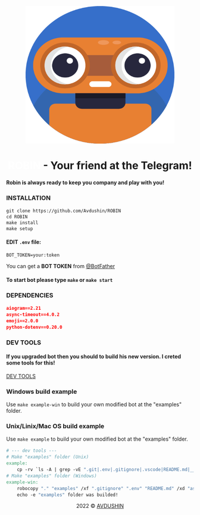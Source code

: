 <div align="center">
    <a href="https://t.me/robionisrobot" target="_blank">
        <img src="assets/img/Robinisribiot.png" 
        width="400px" 
        height="370px"/>
    </a>
</div>

<h1 align="center"><a href="https://t.me/robionisrobot" target="_blank" style="text-decoration: none;color: #FFFFFF">ROBIN</a> - Your friend at the Telegram!</h1>

#### Robin is always ready to keep you company and play with you!

### INSTALLATION

```
git clone https://github.com/Avdushin/ROBIN
cd ROBIN
make install
make setup
```
#### EDIT `.env` file:

```
BOT_TOKEN=your:token
```

You can get a **BOT TOKEN** from [@BotFather](https://t.me/BotFather)

#### To start bot please type `make` or `make start`

### DEPENDENCIES

``` json
aiogram==2.21
async-timeout==4.0.2
emoji==2.0.0
python-dotenv==0.20.0
```

### DEV TOOLS

#### If you upgraded bot then you should to build his new version. I creted some tools for this!

[DEV TOOLS](https://github.com/Avdushin/ROBIN/blob/main/Makefile)

### Windows build example
Use `make example-win` to build your own modified bot at the "examples" folder.

### Unix/Linix/Mac OS build example
Use `make example` to build your own modified bot at the "examples" folder. 

```Makefile
# --- dev tools ---
# Make "examples" folder (Unix)
example:
	cp -rv `ls -A | grep -vE ".git|.env|.gitignore|.vscode|README.md|__pycache__|examples|test"` examples
# Make "examples" folder (Windows)
example-win:
	robocopy "." "examples" /xf ".gitignore" ".env" "README.md" /xd "assets" "test" ".vscode" "__pycache__" "examples" ".git" /s
	echo -e "examples" folder was builded!
```

<p align="center">2022 © <a href="https://github.com/Avdushin" target="_blank">AVDUSHIN</a></p>